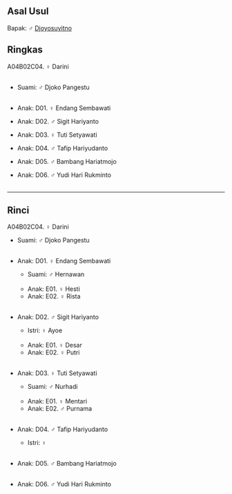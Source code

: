 ## Asal Usul

Bapak: ♂ [Djoyosuyitno][up] 

## Ringkas

A04B02C04. ♀ Darini  
	<br/>

*	Suami: ♂ Djoko Pangestu
	<br/><br/>

*	Anak: D01. ♀ Endang Sembawati 
*	Anak: D02. ♂ Sigit  Hariyanto
*	Anak: D03. ♀ Tuti Setyawati
*	Anak: D04. ♂ Tafip Hariyudanto
*	Anak: D05. ♂ Bambang Hariatmojo
*	Anak: D06. ♂ Yudi Hari Rukminto
	<br/><br/>

-- -- --

## Rinci

A04B02C04. ♀ Darini 
	<br/>

*	Suami: ♂ Djoko Pangestu
	<br/><br/>

*	Anak: D01. ♀ Endang Sembawati 
	*	Suami: ♂ Hernawan
	<br/><br/>
	*	Anak: E01. ♀ Hesti
	*	Anak: E02. ♀ Rista
	<br/><br/>

*	Anak: D02. ♂ Sigit  Hariyanto
	*	Istri: ♀ Ayoe
	<br/><br/>
	*	Anak: E01. ♀ Desar
	*	Anak: E02. ♀ Putri
	<br/><br/>

*	Anak: D03. ♀ Tuti Setyawati
	*	Suami: ♂ Nurhadi
	<br/><br/>
	*	Anak: E01. ♀ Mentari
	*	Anak: E02. ♂ Purnama
	<br/><br/>

*	Anak: D04. ♂ Tafip Hariyudanto
	*	Istri: ♀ 
	<br/><br/>

*	Anak: D05. ♂ Bambang Hariatmojo
	<br/><br/>

*	Anak: D06. ♂ Yudi Hari Rukminto
	<br/><br/>

[up]: https://github.com/epsi-rns/gitodipuro/blob/master/tree/A04/B02.md

